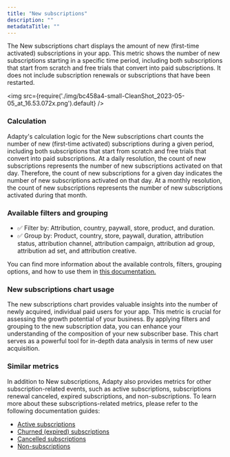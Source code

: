 ```yaml
---
title: "New subscriptions"
description: ""
metadataTitle: ""
---
```


The New subscriptions chart displays the amount of new (first-time activated) subscriptions in your app. This metric shows the number of new subscriptions starting in a specific time period, including both subscriptions that start from scratch and free trials that convert into paid subscriptions. It does not include subscription renewals or subscriptions that have been restarted.


<img
  src={require('./img/bc458a4-small-CleanShot_2023-05-05_at_16.53.072x.png').default}
/>





### Calculation

Adapty's calculation logic for the New subscriptions chart counts the number of new (first-time activated) subscriptions during a given period, including both subscriptions that start from scratch and free trials that convert into paid subscriptions. At a daily resolution, the count of new subscriptions represents the number of new subscriptions activated on that day. Therefore, the count of new subscriptions for a given day indicates the number of new subscriptions activated on that day. At a monthly resolution, the count of new subscriptions represents the number of new subscriptions activated during that month.

### Available filters and grouping

- ✅ Filter by: Attribution, country, paywall, store, product, and duration. 
- ✅ Group by: Product, country, store, paywall, duration, attribution status, attribution channel, attribution campaign, attribution ad group, attribution ad set, and attribution creative.

You can find more information about the available controls, filters, grouping options, and how to use them in [this documentation.](https://docs.adapty.io/docs/controls-filters-grouping-compare-proceeds)

### New subscriptions chart usage

The new subscriptions chart provides valuable insights into the number of newly acquired, individual paid users for your app. This metric is crucial for assessing the growth potential of your business. By applying filters and grouping to the new subscription data, you can enhance your understanding of the composition of your new subscriber base. This chart serves as a powerful tool for in-depth data analysis in terms of new user acquisition.

### Similar metrics

In addition to New subscriptions, Adapty also provides metrics for other subscription-related events, such as active subscriptions, subscriptions renewal canceled, expired subscriptions, and non-subscriptions. To learn more about these subscriptions-related metrics, please refer to the following documentation guides:

- [Active subscriptions](https://docs.adapty.io/docs/active-subscriptions)
- [Churned (expired) subscriptions](https://docs.adapty.io/docs/churned-expired-subscriptions)
- [Cancelled subscriptions](https://docs.adapty.io/docs/cancelled-subscriptions)
- [Non-subscriptions](https://docs.adapty.io/docs/non-subscriptions)